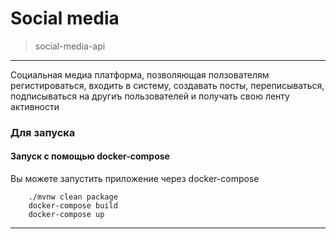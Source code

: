 # Social media

> social-media-api

<hr/>

Социальная медиа платформа, позволяющая ползователям регистироваться, входить в систему, создавать посты, переписываться, подписываться на другиъ пользователей и получать свою ленту активности

### Для запуска
#### Запуск с помощью docker-compose
Вы можете запустить приложение через docker-compose

```
    ./mvnw clean package
    docker-compose build
    docker-compose up
```

<hr/>
